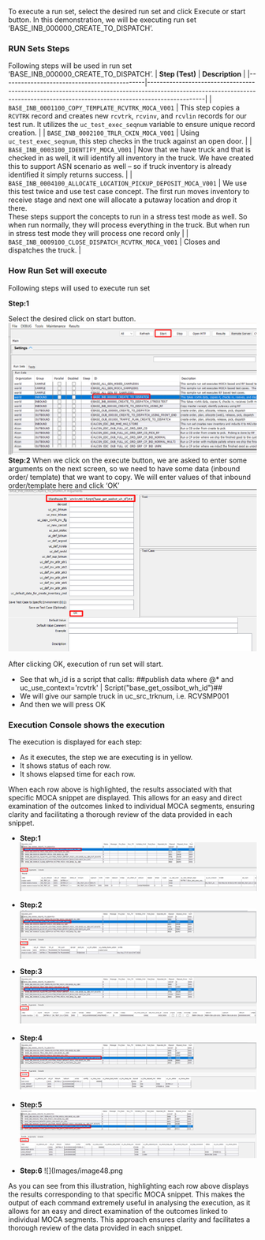 To execute a run set, select the desired run set and click Execute or start button. In this demonstration, we will be executing run set ‘BASE_INB_000000_CREATE_TO_DISPATCH’. 

### RUN Sets Steps
Following steps will be used in run set ‘BASE_INB_000000_CREATE_TO_DISPATCH’.
| **Step (Test)**                             | **Description**                                                                                                                                                              |
|---------------------------------------------|------------------------------------------------------------------------------------------------------------------------------------------------------------------------------|
| `BASE_INB_0001100_COPY_TEMPLATE_RCVTRK_MOCA_V001` | This step copies a `RCVTRK` record and creates new `rcvtrk`, `rcvinv`, and `rcvlin` records for our test run. It utilizes the `uc_test_exec_seqnum` variable to ensure unique record creation. |
| `BASE_INB_0002100_TRLR_CKIN_MOCA_V001`    | Using `uc_test_exec_seqnum`, this step checks in the truck against an open door.                                                                                            |
| ` BASE_INB_0003100_IDENTIFY_MOCA_V001 `       | Now that we have truck and that is checked in as well, it will identify all inventory in the truck.  We have created this to support ASN scenario as well – so if truck inventory is already identified it simply returns success.                                                    |
| ` BASE_INB_0004100_ALLOCATE_LOCATION_PICKUP_DEPOSIT_MOCA_V001 `           | We use this test twice and use test case concept.  The first run moves inventory to receive stage and next one will allocate a putaway location and drop it there.  
These steps support the concepts to run in a stress test mode as well.  So when run normally, they will process everything in the truck.  But when run in stress test mode they will process one record only                               |
| `BASE_INB_0009100_CLOSE_DISPATCH_RCVTRK_MOCA_V001` | Closes and dispatches the truck.                                                                                                                                             |

### How Run Set will execute

Following steps will used to execute run set 

**Step:1**

Select the desired click on start button.
![](Images/image41.png)
**Step:2**
When we click on the execute button, we are asked to enter some arguments on the next screen, so we need to have some data (inbound order/ template) that we want to copy. We will enter values of that inbound order/template here and click ‘OK’
![](Images/image42.png)

After clicking OK, execution of run set will start.
-	See that wh_id is a script that calls: 
##publish data where @* and uc_use_context='rcvtrk' | Script("base_get_ossibot_wh_id")## 
-	We will give our sample truck in uc_src_trknum, i.e. RCVSMP001 
-	And then we will press OK 

### Execution Console shows the execution 
The execution is displayed for each step: 
-	As it executes, the step we are executing is in yellow. 
-	It shows status of each row. 
-	It shows elapsed time for each row. 

When each row above is highlighted, the results associated with that specific MOCA snippet are displayed. This allows for an easy and direct examination of the outcomes linked to individual MOCA segments, ensuring clarity and facilitating a thorough review of the data provided in each snippet.
-	**Step:1**
![](Images/image43.png)

-	**Step:2**
![](Images/image44.png)

-	**Step:3**
![](Images/image45.png)

-	**Step:4**
![](Images/image46.png)

-	**Step:5**
![](Images/image47.png)

-	**Step:6**
![](Images/image48.png

As you can see from this illustration, highlighting each row above displays the results corresponding to that specific MOCA snippet. This makes the output of each command extremely useful in analysing the execution, as it allows for an easy and direct examination of the outcomes linked to individual MOCA segments. This approach ensures clarity and facilitates a thorough review of the data provided in each snippet.
